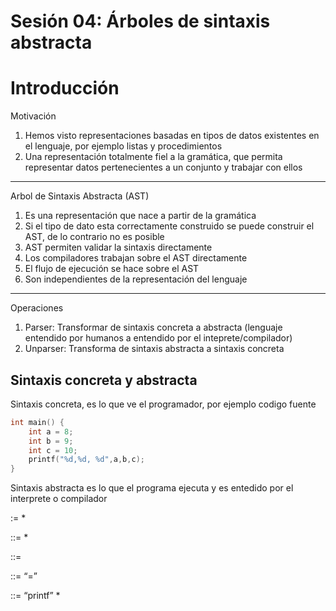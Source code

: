 # Sesión 04: Árboles de sintaxis abstracta

# Introducción

Motivación

1. Hemos visto representaciones basadas en tipos de datos existentes en el lenguaje, por ejemplo listas y procedimientos
2. Una representación totalmente fiel a la gramática, que permita representar datos pertenecientes a un conjunto y trabajar con ellos

---

Arbol de Sintaxis Abstracta (AST)

1. Es una representación que nace a partir de la gramática
2. Si el tipo de dato esta correctamente construido se puede construir el AST, de lo contrario no es posible
3. AST permiten validar la sintaxis directamente
4. Los compiladores trabajan sobre el AST directamente
5. El flujo de ejecución se hace sobre el AST
6. Son independientes de la representación del lenguaje

---

Operaciones

1. Parser: Transformar de sintaxis concreta a abstracta (lenguaje entendido por humanos a entendido por el inteprete/compilador)
2. Unparser: Transforma de sintaxis abstracta a sintaxis concreta

## Sintaxis concreta y abstracta

Sintaxis concreta, es lo que ve el programador, por ejemplo codigo fuente

```cpp
int main() {
	int a = 8;
	int b = 9;
	int c = 10;
	printf("%d,%d, %d",a,b,c);
}
```

Sintaxis abstracta es lo que el programa ejecuta y es entedido por el interprete o compilador

<funcion> := <tipo> <identificador> <args>* <body>

<body> ::= <expresiones>*

<expresion> ::= <decl variable>

<decl-variable> ::= <tipo> <id> “=” <valor>

<printf-decl> ::= “printf” <string> <args>*